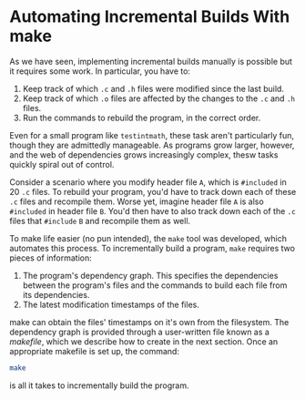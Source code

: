 # Automating Incremental Builds With make

As we have seen, implementing incremental builds manually is possible but it requires some work. In particular, you have to:

1. Keep track of which `.c` and `.h` files were modified since the last build.
2. Keep track of which `.o` files are affected by the changes to the `.c` and `.h` files.
3. Run the commands to rebuild the program, in the correct order.

Even for a small program like `testintmath`, these task aren't particularly fun, though they are admittedly manageable. As programs grow larger, however, and the web of dependencies grows increasingly complex, thesw tasks quickly spiral out of control.

Consider a scenario where you modify header file `A`, which is `#included` in 20 `.c` files. To rebuild your program, you'd have to track down each of these `.c` files and recompile them. Worse yet, imagine header file `A` is also `#included` in header file `B`. You'd then have to also track down each of the `.c` files that `#include` `B` and recompile them as well.

To make life easier (no pun intended), the `make` tool was developed, which automates this process. To incrementally build a program, `make` requires two pieces of information:

1. The program's dependency graph. This specifies the dependencies between the program's files and the commands to build each file from its dependencies.
2. The latest modification timestamps of the files.

make can obtain the files' timestamps on it's own from the filesystem. The dependency graph is provided through a user-written file known as a _makefile_, which we describe how to create in the next section. Once an appropriate makefile is set up, the command:

```bash
make
```

is all it takes to incrementally build the program.
